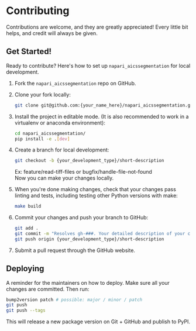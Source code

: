 # Contributing

Contributions are welcome, and they are greatly appreciated! Every little bit
helps, and credit will always be given.

## Get Started!

Ready to contribute? Here's how to set up `napari_aicssegmentation` for local development.

1. Fork the `napari_aicssegmentation` repo on GitHub.

2. Clone your fork locally:

    ```bash
    git clone git@github.com:{your_name_here}/napari_aicssegmentation.git
    ```

3. Install the project in editable mode. (It is also recommended to work in a virtualenv or anaconda environment):

    ```bash
    cd napari_aicssegmentation/
    pip install -e .[dev]
    ```

4. Create a branch for local development:

    ```bash
    git checkout -b {your_development_type}/short-description
    ```

    Ex: feature/read-tiff-files or bugfix/handle-file-not-found<br>
    Now you can make your changes locally.

5. When you're done making changes, check that your changes pass linting and
   tests, including testing other Python versions with make:

    ```bash
    make build
    ```

6. Commit your changes and push your branch to GitHub:

    ```bash
    git add .
    git commit -m "Resolves gh-###. Your detailed description of your changes."
    git push origin {your_development_type}/short-description
    ```

7. Submit a pull request through the GitHub website.

## Deploying

A reminder for the maintainers on how to deploy.
Make sure all your changes are committed.
Then run:

```bash
bump2version patch # possible: major / minor / patch
git push
git push --tags
```

This will release a new package version on Git + GitHub and publish to PyPI.
